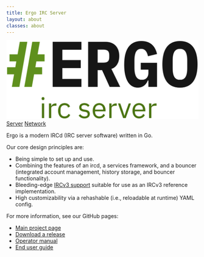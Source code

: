 ```yaml
---
title: Ergo IRC Server
layout: about
classes: about
---
```

<a class="logo" href="/">
    <img src="img/ergo-logo-dark-server.svg" title="Ergo IRC Server">
</a>

<div class="buttons">
    <!-- <a class="button" href="/">Landing Page</a> -->
    <a class="button" href="#">Server</a>
    <a class="button" href="/about-network.html">Network</a>
</div>

Ergo is a modern IRCd (IRC server software) written in Go.

Our core design principles are:

* Being simple to set up and use.
* Combining the features of an ircd, a services framework, and a bouncer (integrated account management, history storage, and bouncer functionality).
* Bleeding-edge [IRCv3 support](https://ircv3.net/software/servers.html) suitable for use as an IRCv3 reference implementation.
* High customizability via a rehashable (i.e., reloadable at runtime) YAML config.

For more information, see our GitHub pages:

* [Main project page](https://github.com/ergochat/ergo)
* [Download a release](https://github.com/ergochat/ergo/releases)
* [Operator manual](https://github.com/ergochat/ergo/blob/master/docs/MANUAL.md)
* [End user guide](https://github.com/ergochat/ergo/blob/master/docs/USERGUIDE.md)
